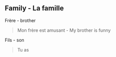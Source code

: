 ## Family - La famille

Frère - brother

> Mon frère est amusant - My brother is funny

Fils - son

> Tu as